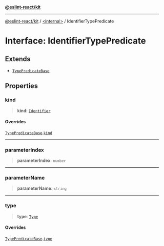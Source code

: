 [**@eslint-react/kit**](../../README.md)

***

[@eslint-react/kit](../../README.md) / [\<internal\>](../README.md) / IdentifierTypePredicate

# Interface: IdentifierTypePredicate

## Extends

- [`TypePredicateBase`](TypePredicateBase.md)

## Properties

### kind

> **kind**: [`Identifier`](../README.md#identifier-2)

#### Overrides

[`TypePredicateBase`](TypePredicateBase.md).[`kind`](TypePredicateBase.md#kind)

***

### parameterIndex

> **parameterIndex**: `number`

***

### parameterName

> **parameterName**: `string`

***

### type

> **type**: [`Type`](Type.md)

#### Overrides

[`TypePredicateBase`](TypePredicateBase.md).[`type`](TypePredicateBase.md#type)
